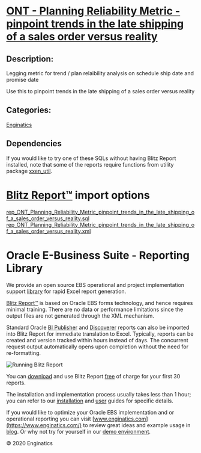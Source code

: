 # [ONT - Planning Reliability Metric - pinpoint trends in the late shipping of a sales order versus reality](https://www.enginatics.com/reports/ont-planning-reliability-metric-pinpoint-trends-in-the-late-shipping-of-a-sales-order-versus-reality/)
## Description: 
Legging metric for trend / plan relaibility analysis on schedule ship date and promise date

Use this to pinpoint trends in the late shipping of a sales order versus reality
## Categories: 
[Enginatics](https://www.enginatics.com/library/?pg=1&category[]=Enginatics)
## Dependencies
If you would like to try one of these SQLs without having Blitz Report installed, note that some of the reports require functions from utility package [xxen_util](https://www.enginatics.com/xxen_util/true).
# [Blitz Report™](https://www.enginatics.com/blitz-report/) import options
[rep_ONT_Planning_Reliability_Metric_pinpoint_trends_in_the_late_shipping_of_a_sales_order_versus_reality.sql](https://www.enginatics.com/export/ont-planning-reliability-metric-pinpoint-trends-in-the-late-shipping-of-a-sales-order-versus-reality/)\
[rep_ONT_Planning_Reliability_Metric_pinpoint_trends_in_the_late_shipping_of_a_sales_order_versus_reality.xml](https://www.enginatics.com/xml/ont-planning-reliability-metric-pinpoint-trends-in-the-late-shipping-of-a-sales-order-versus-reality/)
# Oracle E-Business Suite - Reporting Library 
    
We provide an open source EBS operational and project implementation support [library](https://www.enginatics.com/library/) for rapid Excel report generation. 

[Blitz Report™](https://www.enginatics.com/blitz-report/) is based on Oracle EBS forms technology, and hence requires minimal training. There are no data or performance limitations since the output files are not generated through the XML mechanism. 

Standard Oracle [BI Publisher](https://www.enginatics.com/user-guide/#BI_Publisher) and [Discoverer](https://www.enginatics.com/blog/importing-discoverer-worksheets-into-blitz-report/) reports can also be imported into Blitz Report for immediate translation to Excel. Typically, reports can be created and version tracked within hours instead of days. The concurrent request output automatically opens upon completion without the need for re-formatting.

![Running Blitz Report](https://www.enginatics.com/wp-content/uploads/2018/01/Running-blitz-report.png) 

You can [download](https://www.enginatics.com/download/) and use Blitz Report [free](https://www.enginatics.com/pricing/) of charge for your first 30 reports.

The installation and implementation process usually takes less than 1 hour; you can refer to our [installation](https://www.enginatics.com/installation-guide/) and [user](https://www.enginatics.com/user-guide/) guides for specific details.

If you would like to optimize your Oracle EBS implementation and or operational reporting you can visit [www.enginatics.com](https://www.enginatics.com/) to review great ideas and example usage in [blog](https://www.enginatics.com/blog/). Or why not try for yourself in our [demo environment](http://demo.enginatics.com/).

© 2020 Enginatics